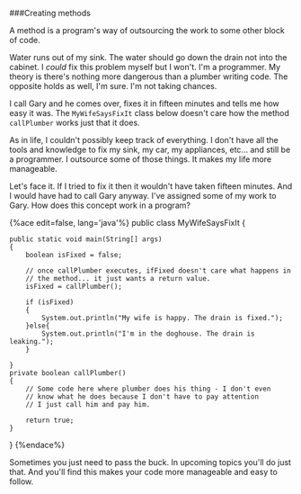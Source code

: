 <!--djw:done--->
<!--ajh:done-->
###Creating methods

A method is a program's way of outsourcing the work to some other block of code. 

Water runs out of my sink. The water should go down the drain not into the cabinet. I *could* fix this problem myself but I won't. I'm a programmer. My theory is there's nothing more dangerous than a plumber writing code. The opposite holds as well, I'm sure. I'm not taking chances. 

I call Gary and he comes over, fixes it in fifteen minutes and tells me how easy it was. The ```MyWifeSaysFixIt``` class below doesn't care how the method ```callPlumber``` works just that it does. 

As in life, I couldn't possibly keep track of everything. I don't have all the tools and knowledge to fix my sink, my car, my appliances, etc... and still be a programmer. I outsource some of those things. It makes my life more manageable.

Let's face it. If I tried to fix it then it wouldn't have taken fifteen minutes. And I would have had to call Gary anyway. I've assigned some of my work to Gary. How does this concept work in a program?

{%ace edit=false, lang='java'%}
public class MyWifeSaysFixIt {

	public static void main(String[] args) 
	{
		boolean isFixed = false;
		
		// once callPlumber executes, ifFixed doesn't care what happens in
		// the method... it just wants a return value.
		isFixed = callPlumber();
		
		if (isFixed)
		{
			System.out.println("My wife is happy. The drain is fixed.");
		}else{
			System.out.println("I'm in the doghouse. The drain is leaking.");
		}
		
	}
	private boolean callPlumber()
	{
		// Some code here where plumber does his thing - I don't even
		// know what he does because I don't have to pay attention
		// I just call him and pay him.
		
		return true;
	}
}
{%endace%}

Sometimes you just need to pass the buck. In upcoming topics you'll do just that. And you'll find this makes your code more manageable and easy to follow.
